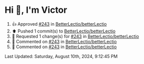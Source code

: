 <h1>Hi 👋, I'm Victor </h1>

<!--RECENT_ACTIVITY:start-->
1. 👍 Approved [#243](https://github.com/BetterLectio/betterLectio/pull/243#pullrequestreview-2230538918) in [BetterLectio/betterLectio](https://github.com/BetterLectio/betterLectio)<br>
2. ⬆️ Pushed 1 commit(s) to [BetterLectio/betterLectio](https://github.com/BetterLectio/betterLectio)<br>
3. 🔴 Requested 1 change(s) for [#243](https://github.com/BetterLectio/betterLectio/pull/243#pullrequestreview-2230211406) in [BetterLectio/betterLectio](https://github.com/BetterLectio/betterLectio)<br>
4. 💬 Commented on [#243](https://github.com/BetterLectio/betterLectio/pull/243#discussion_r1711479187) in [BetterLectio/betterLectio](https://github.com/BetterLectio/betterLectio)<br>
5. 💬 Commented on [#243](https://github.com/BetterLectio/betterLectio/pull/243#discussion_r1711478570) in [BetterLectio/betterLectio](https://github.com/BetterLectio/betterLectio)<br>
<!--RECENT_ACTIVITY:end-->

<!--RECENT_ACTIVITY:last_update-->
Last Updated: Saturday, August 10th, 2024, 9:12:45 PM
<!--RECENT_ACTIVITY:last_update_end-->
